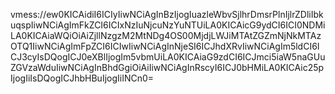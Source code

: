 vmess://ew0KICAidiI6ICIyIiwNCiAgInBzIjogIuazleWbvSjlhrDmsrPlnIjlrZDliIbkuqspIiwNCiAgImFkZCI6ICIxNzIuNjcuNzYuNTUiLA0KICAicG9ydCI6ICI0NDMiLA0KICAiaWQiOiAiZjllNzgzM2MtNDg4OS00MjdjLWJiMTAtZGZmNjNkMTAzOTQ1IiwNCiAgImFpZCI6ICIwIiwNCiAgInNjeSI6ICJhdXRvIiwNCiAgIm5ldCI6ICJ3cyIsDQogICJ0eXBlIjogIm5vbmUiLA0KICAiaG9zdCI6ICJmci5iaW5naGUuZGVzaWduIiwNCiAgInBhdGgiOiAiIiwNCiAgInRscyI6ICJ0bHMiLA0KICAic25pIjogIiIsDQogICJhbHBuIjogIiINCn0=
